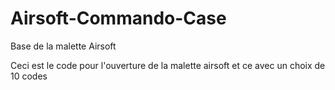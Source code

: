 # Airsoft-Commando-Case
Base  de la malette Airsoft

Ceci est le code pour l'ouverture de la malette airsoft et ce avec un choix de 10 codes
